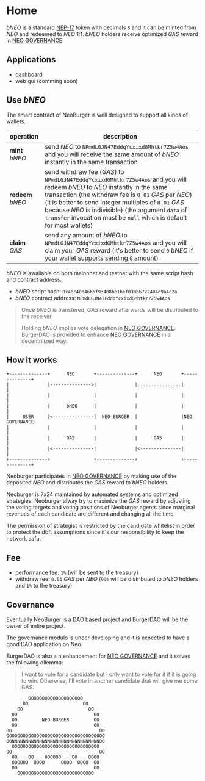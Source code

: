 # Home

*bNEO* is a standard [NEP-17](https://docs.neo.org/docs/en-us/develop/write/nep17.html) token with decimals `8` and it can be minted from *NEO* and redeemed to *NEO* 1:1. *bNEO* holders receive optimized *GAS* reward in [NEO GOVERNANCE](https://neo.org/gov).

## Applications

- [dashboard](/dashboard/)
- web gui (comming soon)

## Use *bNEO*

The smart contract of NeoBurger is well designed to support all kinds of wallets.

| operation | description |
| --- | --- |
| **mint** *bNEO* | send *NEO* to `NPmdLGJN47EddqYcxixdGMhtkr7Z5w4Aos` and you will receive the same amount of *bNEO* instantly in the same transaction |
| **redeem** *bNEO* | send withdraw fee (*GAS*) to `NPmdLGJN47EddqYcxixdGMhtkr7Z5w4Aos` and you will redeem *bNEO* to *NEO* instantly in the same transaction (the withdraw fee is `0.01` *GAS* per *NEO*) (it is better to send integer multiples of `0.01` *GAS* because *NEO* is indivisible) (the argument `data` of `transfer` invocation must be `null` which is default for most wallets) |
| **claim** *GAS* | send any amount of *bNEO* to `NPmdLGJN47EddqYcxixdGMhtkr7Z5w4Aos` and you will claim your *GAS* reward (it's better to send `0` *bNEO* if your wallet supports sending `0` amount) |

*bNEO* is awailable on both mainnnet and testnet with the same script hash and contract address:

- *bNEO* script hash: `0x48c40d4666f93408be1bef038b6722404d9a4c2a`
- *bNEO* contract address: `NPmdLGJN47EddqYcxixdGMhtkr7Z5w4Aos`

> Once *bNEO* is transfered, *GAS* reward afterwards will be distributed to the receiver.
> 
> Holding *bNEO* implies vote delegation in [NEO GOVERNANCE](https://neo.org/gov). BurgerDAO is provided to enhance [NEO GOVERNANCE](https://neo.org/gov) in a decentrilized way.

## How it works

```
+--------------+      NEO       +--------------+      NEO       +--------------+
|              |--------------->|              |................|              |
|              |                |              |                |              |
|              |      bNEO      |              |                |              |
|     USER     |<---------------|  NEO BURGER  |                |NEO GOVERNANCE|
|              |                |              |                |              |
|              |      GAS       |              |      GAS       |              |
|              |<---------------|              |<---------------|              |
+--------------+                +--------------+                +--------------+
```

Neoburger participates in [NEO GOVERNANCE](https://neo.org/gov) by making use of the deposited *NEO* and distributes the *GAS* reward to *bNEO* holders.

Neoburger is 7x24 maintained by automated systems and optimized strategies. Neoburger alway try to maximize the *GAS* reward by adjusting the voting targets and voting positions of Neoburger agents since marginal revenues of each candidate are different and changing all the time.

The permission of strategist is restricted by the candidate whitelist in order to protect the dbft assumptions since it's our responsibility to keep the network safu.

## Fee

- performance fee: `1%` (will be sent to the treasury)
- withdraw fee: `0.01` *GAS* per *NEO* (`99%` will be distributed to *bNEO* holders and `1%` to the treasury)

## Governance

Eventually NeoBurger is a DAO based project and BurgerDAO will be the owner of entire project.

The governance modulo is under developing and it is expected to have a good DAO application on Neo.

BurgerDAO is also a n enhancement for [NEO GOVERNANCE](https://neo.org/gov) and it solves the following dilemma:

> I want to vote for a candidate but I only want to vote for it if it is going to win. Otherwise, I'll vote in another candidate that will give me some GAS.

```
        OOOOOOOOOOOOOOOOOOOO        
      OO                    OO      
    OO                        OO    
  OO                            OO  
  OO         NEO BURGER         OO  
  OO                            OO  
OO                                OO
OOOOOOOOOOOOOOOOOOOOOOOOOOOOOOOOOOOO
OONNNNNNNNNNNNNNNNNNNNNNNNNNNNNNNNOO
  OOOOOOOOOOOOOOOOOOOOOOOOOOOOOOOO  
OO                                OO
  OO    OO    OOOOOO    OO    OOOO  
  OOOOOO  OOOO      OOOO  OOOO  OO  
  OO                            OO  
    OOOOOOOOOOOOOOOOOOOOOOOOOOOO    
```
